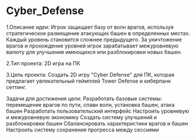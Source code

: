 # Cyber_Defense

1.Описание идеи: Игрок защищает базу от волн врагов, используя стратегическое размещение атакующих башен в определенных местах. Каждый уровень становится сложнее предыдущего. За уничтожение врагов и прохождение уровней игрок зарабатывает межуровневую валюту для улучшения имеющихся или разблокировки новых башен.

2.Тип проекта: 2D игра на ПК

3.Цель проекта: Создать 2D игру "Cyber Defense" для ПК, которая предлагает увлекательный геймплей Tower Defense и киберпанк сеттинг.

Задачи для достижения цели:
Разработать базовые системы: перемещение врагов по пути, спавн волн, установка башен, атака башен
Разработать пользовательский интерфейс
Настроить уровневую и межуровневую экономику
Создать систему улучшений и разблокировки башен
Сбалансировать характеристики врагов и башен
Настроить систему сохранения прогресса между сессиями